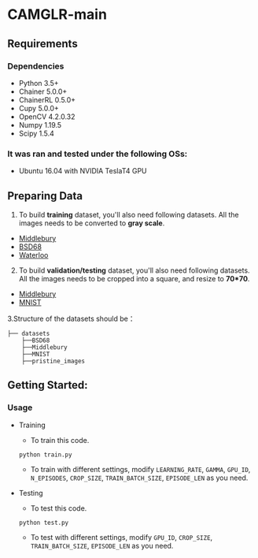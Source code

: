 # CAMGLR-main

## Requirements
### Dependencies
* Python 3.5+
* Chainer 5.0.0+
* ChainerRL 0.5.0+
* Cupy 5.0.0+
* OpenCV 4.2.0.32
* Numpy 1.19.5
* Scipy 1.5.4

### It was ran and tested under the following OSs:
* Ubuntu 16.04 with NVIDIA TeslaT4 GPU

## Preparing Data
1. To build **training** dataset, you'll also need following datasets. All the images needs to be converted to **gray scale**.
* [Middlebury](http://data.vision.ee.ethz.ch/cvl/DIV2K/DIV2K_train_HR.zip)
* [BSD68](http://data.vision.ee.ethz.ch/cvl/DIV2K/DIV2K_train_HR.zip)
* [Waterloo](http://data.vision.ee.ethz.ch/cvl/DIV2K/DIV2K_train_HR.zip)

2. To build **validation/testing** dataset, you'll also need following datasets. All the images needs to be cropped into a square, and resize to **70*70**.
* [Middlebury](https://uofi.box.com/shared/static/kfahv87nfe8ax910l85dksyl2q212voc.zip)
* [MNIST](https://uofi.box.com/shared/static/kfahv87nfe8ax910l85dksyl2q212voc.zip)

3.Structure of the datasets should be：
  ```
  ├── datasets
      ├──BSD68       
      ├──Middlebury        
      ├──MNIST
      ├──pristine_images
  ```

## Getting Started:
### Usage
* Training
    * To train this code.
    ```
    python train.py
    ```

    * To train with different settings, modify ```LEARNING_RATE```, ```GAMMA```, ```GPU_ID```, ```N_EPISODES```, ```CROP_SIZE```, ```TRAIN_BATCH_SIZE```, ```EPISODE_LEN``` as you need.

* Testing
    * To test this code.
    ```
    python test.py
    ```
    * To test with different settings, modify ```GPU_ID```, ```CROP_SIZE```, ```TRAIN_BATCH_SIZE```, ```EPISODE_LEN``` as you need.
